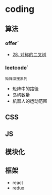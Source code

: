 <!--
 * @Author: your name
 * @Date: 2020-05-06 10:28:33
 * @LastEditTime: 2020-06-19 15:20:09
 * @LastEditors: Please set LastEditors
 * @Description: In User Settings Edit
 * @FilePath: \coding\README.md
-->

# coding

## 算法

### offer`

- [28. 对称的二叉树](https://github.com/amelia-coding/coding/blob/master/%E7%AE%97%E6%B3%95/leetcode/28.对称的二叉树.js)

### leetcode`

`矩阵深搜系列`

- 矩阵中的路径
- 岛屿数量
- 机器人的运动范围

## CSS

## JS

## 模块化

## 框架

- react
- redux

